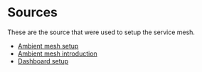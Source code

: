 # Sources

These are the source that were used to setup the service mesh.

- [Ambient mesh setup](https://istio.io/latest/blog/2022/get-started-ambient/)
- [Ambient mesh introduction](https://istio.io/latest/blog/2022/introducing-ambient-mesh/)
- [Dashboard setup](https://istio.io/latest/docs/tasks/observability/metrics/using-istio-dashboard/)
